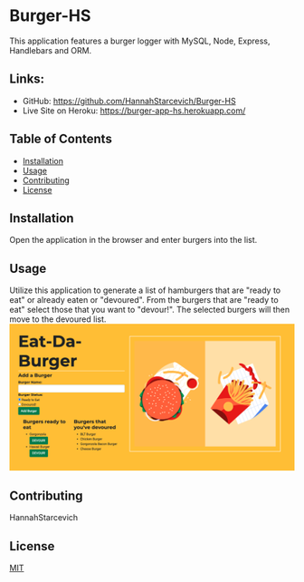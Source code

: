 # Burger-HS
This application features a burger logger with MySQL, Node, Express, Handlebars and ORM.

## Links:
* GitHub: https://github.com/HannahStarcevich/Burger-HS
* Live Site on Heroku: https://burger-app-hs.herokuapp.com/

## Table of Contents
* [Installation](#installation)
* [Usage](#usage)
* [Contributing](#contributing)
* [License](#license)
        
## Installation
Open the application in the browser and enter burgers into the list. 

## Usage
Utilize this application to generate a list of hamburgers that are "ready to eat" or already eaten or "devoured". From the burgers that are "ready to eat" select those that you want to "devour!". The selected burgers will then move to the devoured list. 
![Burger Site Image](live-site.png)
    

## Contributing
HannahStarcevich

## License
[MIT](#https://choosealicense.com/licenses/mit/)
